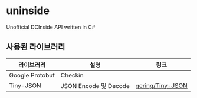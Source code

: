 # uninside

Unofficial DCInside API written in C#

## 사용된 라이브러리
| 라이브러리         | 설명                                   | 링크                                            |
|-------------------|---------------------------------------|-------------------------------------------------|
| Google Protobuf    | Checkin |  |
| Tiny-JSON          | JSON Encode 및 Decode     | [gering/Tiny-JSON](https://github.com/gering/Tiny-JSON) |
